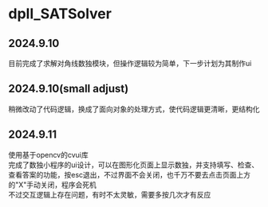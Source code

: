 # dpll_SATSolver
## 2024.9.10
目前完成了求解对角线数独模块，但操作逻辑较为简单，下一步计划为其制作ui  
## 2024.9.10(small adjust)
稍微改动了代码逻辑，换成了面向对象的处理方式，使代码逻辑更清晰，更结构化  
## 2024.9.11
使用基于opencv的cvui库  
完成了数独小程序的ui设计，可以在图形化页面上显示数独，并支持填写、检查、查看答案的功能，按esc退出，不过界面不会关闭，也千万不要去点击页面上方的"X"手动关闭，程序会死机  
不过交互逻辑上存在问题，有时不太灵敏，需要多按几次才有反应